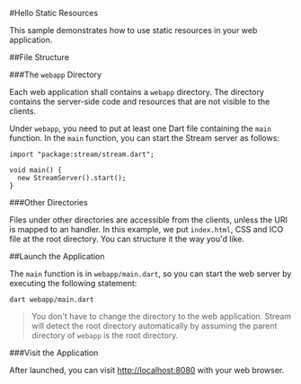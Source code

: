 #Hello Static Resources

This sample demonstrates how to use static resources in your web application.

##File Structure

###The `webapp` Directory

Each web application shall contains a `webapp` directory. The directory contains the server-side code and resources that are not visible to the clients.

Under `webapp`, you need to put at least one Dart file containing the `main` function. In the `main` function, you can start the Stream server as follows:

    import "package:stream/stream.dart";

    void main() {
      new StreamServer().start();
    }

###Other Directories

Files under other directories are accessible from the clients, unless the URI is mapped to an handler. In this example, we put `index.html`, CSS and ICO file at the root directory. You can structure it the way you'd like.

##Launch the Application

The `main` function is in `webapp/main.dart`, so you can start the web server by executing the following statement:

    dart webapp/main.dart

> You don't have to change the directory to the web application. Stream will detect the root directory automatically by assuming the parent directory of `webapp` is the root directory.

###Visit the Application

After launched, you can visit [http://localhost:8080](http://localhost:8080) with your web browser.
